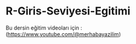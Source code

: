 # R-Giris-Seviyesi-Egitimi

Bu dersin eğitim videoları için : (https://www.youtube.com/@merhabayazilim)

